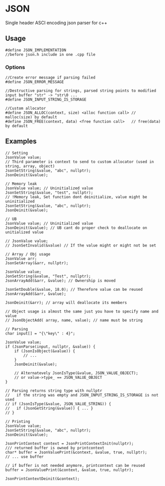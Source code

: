 # JSON

Single header ASCI encoding json parser for c++

## Usage
	#define JSON_IMPLEMENTATION 
	//before json.h include in one .cpp file

### Options
	//Create error message if parsing failed
	#define JSON_ERROR_MESSAGE

	//Destructive parsing for strings, parsed string points to modified input buffer "str" -> "str\0 ...
	#define JSON_INPUT_STRING_IS_STORAGE

	//Custom allocator
	#define JSON_ALLOC(context, size) <alloc function call> // malloc(size) by default
	#define JSON_FREE(context, data) <free function call>   // free(data) by default

## Examples
	
```
// Setting
JsonValue value;
// Third parameter is context to send to custom allocator (used in string, array, object)
JsonSetString(&value, "abc", nullptr); 
JsonDeinit(&value);
```

```
// Memory leak
JsonValue value; // Uninitialized value
JsonSetString(&value, "test", nullptr);
// !Memory leak, Set function dont deinitialize, value might be uninitialized
JsonSetString(&value, "abc", nullptr); 
JsonDeinit(&value);
```

```
// UB
JsonValue value; // Uninitialized value
JsonDeinit(&value); // UB cant do proper check to deallocate on unitialized value

// JsonValue value; 
// JsonSetInvalid(&value) // If the value might or might not be set
```

```
// Array / Obj usage
JsonValue arr;
JsonSetArray(&arr, nullptr);

JsonValue value;
JonSetString(&value, "Test", nullptr);
JsonArrayAdd(&arr, &value); // Ownership is moved

JsonSetDouble(&value, 18.0); // Therefore value can be reused
JsonArrayAdd(&arr, &value);

JsonDeinit(&arr); // array will deallocate its members

// Object usage is almost the same just you have to specify name and value
// JsonObjectAdd( array, name, value); // name must be string
```

```
// Parsing
char input[] = "{\"key\" : 4}";

JsonValue value;
if (JsonParse(input, nullptr, &value)) {
	if (JsonIsObject(&value)) {
		// ... 
	}
	JsonDeinit(&value);

	// Alternatevely JsonIsType(&value, JSON_VALUE_OBJECT);
	// or value->type_ == JSON_VALUE_OBJECT
}

// Parsing returns string type with nullptr 
//   if the string was empty and JSON_INPUT_STRING_IS_STORAGE is not used
// if (JsonIsType(&value, JSON_VALUE_STRING)) { 
//   if (JsonGetString(&value)) { ... }
// }
```

``` 
// Printing
JsonValue value;
JsonSetString(&value, "abc", nullptr);
JsonDeinit(&value);

JsonPrintContext context = JsonPrintContextInit(nullptr);
/// returned buffer is owned by printcontext
char* buffer = JsonValuePrint(&context, &value, true, nullptr);
// ... use buffer

// if buffer is not needed anymore, printcontext can be reused
buffer = JsonValuePrint(&context, &value, true, nullptr); 

JsonPrintContextDeinit(&context);
```

